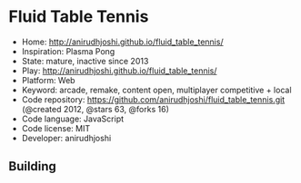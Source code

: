 # Fluid Table Tennis

- Home: http://anirudhjoshi.github.io/fluid_table_tennis/
- Inspiration: Plasma Pong
- State: mature, inactive since 2013
- Play: http://anirudhjoshi.github.io/fluid_table_tennis/
- Platform: Web
- Keyword: arcade, remake, content open, multiplayer competitive + local
- Code repository: https://github.com/anirudhjoshi/fluid_table_tennis.git (@created 2012, @stars 63, @forks 16)
- Code language: JavaScript
- Code license: MIT
- Developer: anirudhjoshi

## Building
